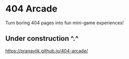 
# 404 Arcade

Turn boring 404 pages into fun mini-game experiences!

## Under construction ^.^
https://pranaviik.github.io/404-arcade/

